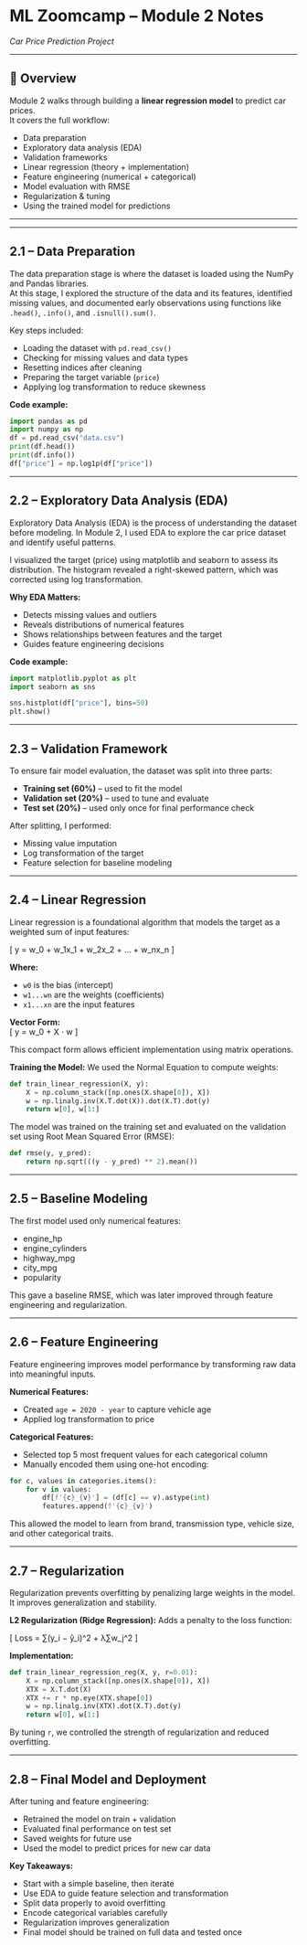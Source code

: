 #  ML Zoomcamp – Module 2 Notes  

*Car Price Prediction Project*

---

## 🔹 Overview
Module 2 walks through building a **linear regression model** to predict car prices.  
It covers the full workflow:
- Data preparation
- Exploratory data analysis (EDA)
- Validation frameworks
- Linear regression (theory + implementation)
- Feature engineering (numerical + categorical)
- Model evaluation with RMSE
- Regularization & tuning
- Using the trained model for predictions

---




---

## 2.1 – Data Preparation

The data preparation stage is where the dataset is loaded using the NumPy and Pandas libraries.  
At this stage, I explored the structure of the data and its features, identified missing values, and documented early observations using functions like `.head()`, `.info()`, and `.isnull().sum()`.

Key steps included:
- Loading the dataset with `pd.read_csv()`
- Checking for missing values and data types
- Resetting indices after cleaning
- Preparing the target variable (`price`)
- Applying log transformation to reduce skewness

**Code example:**
```python
import pandas as pd
import numpy as np
df = pd.read_csv("data.csv")
print(df.head())
print(df.info())
df["price"] = np.log1p(df["price"])
```

---

## 2.2 – Exploratory Data Analysis (EDA)

Exploratory Data Analysis (EDA) is the process of understanding the dataset before modeling. In Module 2, I used EDA to explore the car price dataset and identify useful patterns.

I visualized the target (price) using matplotlib and seaborn to assess its distribution. The histogram revealed a right-skewed pattern, which was corrected using log transformation.

**Why EDA Matters:**
- Detects missing values and outliers
- Reveals distributions of numerical features
- Shows relationships between features and the target
- Guides feature engineering decisions

**Code example:**
```python
import matplotlib.pyplot as plt
import seaborn as sns

sns.histplot(df["price"], bins=50)
plt.show()
```

---

## 2.3 – Validation Framework

To ensure fair model evaluation, the dataset was split into three parts:

- **Training set (60%)** – used to fit the model
- **Validation set (20%)** – used to tune and evaluate
- **Test set (20%)** – used only once for final performance check



After splitting, I performed:
- Missing value imputation
- Log transformation of the target
- Feature selection for baseline modeling

---

## 2.4 – Linear Regression

Linear regression is a foundational algorithm that models the target as a weighted sum of input features:

\[ y = w_0 + w_1x_1 + w_2x_2 + ... + w_nx_n \]

**Where:**
- `w0` is the bias (intercept)
- `w1...wn` are the weights (coefficients)
- `x1...xn` are the input features

**Vector Form:**  
\[ y = w_0 + X ⋅ w \]

This compact form allows efficient implementation using matrix operations.

**Training the Model:**
We used the Normal Equation to compute weights:

```python
def train_linear_regression(X, y):
    X = np.column_stack([np.ones(X.shape[0]), X])
    w = np.linalg.inv(X.T.dot(X)).dot(X.T).dot(y)
    return w[0], w[1:]
```

The model was trained on the training set and evaluated on the validation set using Root Mean Squared Error (RMSE):

```python
def rmse(y, y_pred):
    return np.sqrt(((y - y_pred) ** 2).mean())
```

---

## 2.5 – Baseline Modeling

The first model used only numerical features:
- engine_hp
- engine_cylinders
- highway_mpg
- city_mpg
- popularity

This gave a baseline RMSE, which was later improved through feature engineering and regularization.

---

## 2.6 – Feature Engineering

Feature engineering improves model performance by transforming raw data into meaningful inputs.

**Numerical Features:**
- Created `age = 2020 - year` to capture vehicle age
- Applied log transformation to price

**Categorical Features:**
- Selected top 5 most frequent values for each categorical column
- Manually encoded them using one-hot encoding:

```python
for c, values in categories.items():
    for v in values:
        df[f'{c}_{v}'] = (df[c] == v).astype(int)
        features.append(f'{c}_{v}')
```

This allowed the model to learn from brand, transmission type, vehicle size, and other categorical traits.

---

## 2.7 – Regularization

Regularization prevents overfitting by penalizing large weights in the model. It improves generalization and stability.

**L2 Regularization (Ridge Regression):**
Adds a penalty to the loss function:

\[ Loss = ∑(y_i − ŷ_i)^2 + λ∑w_j^2 \]

**Implementation:**
```python
def train_linear_regression_reg(X, y, r=0.01):
    X = np.column_stack([np.ones(X.shape[0]), X])
    XTX = X.T.dot(X)
    XTX += r * np.eye(XTX.shape[0])
    w = np.linalg.inv(XTX).dot(X.T).dot(y)
    return w[0], w[1:]
```

By tuning `r`, we controlled the strength of regularization and reduced overfitting.

---

## 2.8 – Final Model and Deployment

After tuning and feature engineering:
- Retrained the model on train + validation
- Evaluated final performance on test set
- Saved weights for future use
- Used the model to predict prices for new car data

**Key Takeaways:**
- Start with a simple baseline, then iterate
- Use EDA to guide feature selection and transformation
- Split data properly to avoid overfitting
- Encode categorical variables carefully
- Regularization improves generalization
- Final model should be trained on full data and tested once

